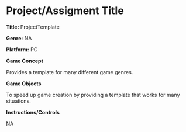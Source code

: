 # Project/Assigment Title
**Title:** ProjectTemplate

**Genre:**  NA

**Platform:** PC

**Game Concept**

Provides a template for many different game genres.  

**Game Objects**

To speed up game creation by providing a template that works for many situations.

**Instructions/Controls**

NA


